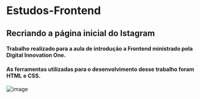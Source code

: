 # Estudos-Frontend

## Recriando a página inicial do Istagram

#### Trabalho realizado para a aula de introdução a Frontend ministrado pela Digital Innovation One.
#### As ferramentas utilizadas para o desenvolvimento desse trabalho foram HTML e CSS.

![image](https://user-images.githubusercontent.com/75373785/101969042-061b0500-3c01-11eb-9b59-58dad4ece448.png)
